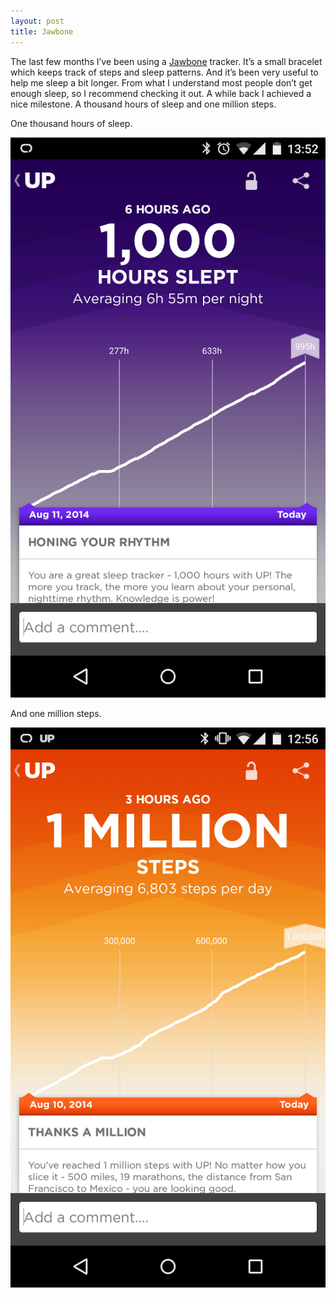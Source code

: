 ```yaml
---
layout: post
title: Jawbone
---
```


The last few months I’ve been using a [Jawbone](http://www.jawbone.com) tracker. It’s a small bracelet which keeps track of steps and sleep patterns. And it’s been very useful to help me sleep a bit longer. From what I understand most people don’t get enough sleep, so I recommend checking it out. A while back I achieved a nice milestone. A thousand hours of sleep and one million steps.

One thousand hours of sleep.

![](/images/1000-hours.png)

And one million steps.

![](/images/1-million-steps.png)
